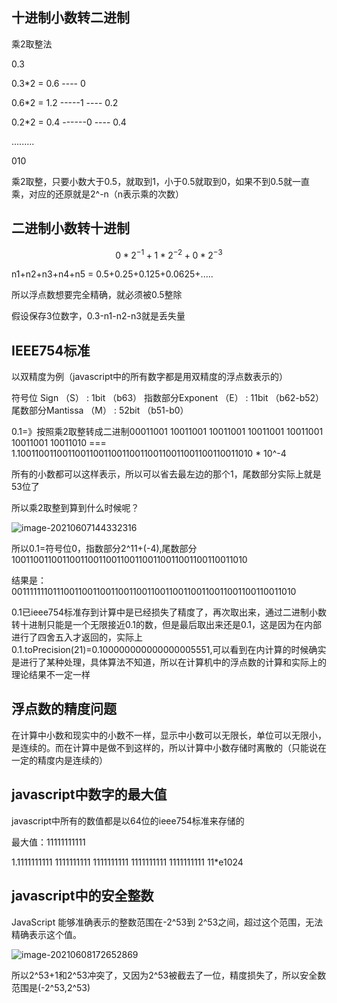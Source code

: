 ## 十进制小数转二进制

乘2取整法

0.3

0.3*2 = 0.6   ---- 0

0.6*2 = 1.2   -----1  ---- 0.2

0.2*2  = 0.4  ------0 ---- 0.4

.........

010

乘2取整，只要小数大于0.5，就取到1，小于0.5就取到0，如果不到0.5就一直乘，对应的还原就是2^-n（n表示乘的次数）







## 二进制小数转十进制

$$
0*2^{-1}+1*2^{-2}+0*2^{-3}
$$

n1+n2+n3+n4+n5 = 0.5+0.25+0.125+0.0625+.....

所以浮点数想要完全精确，就必须被0.5整除

假设保存3位数字，0.3-n1-n2-n3就是丢失量





## IEEE754标准

以双精度为例（javascript中的所有数字都是用双精度的浮点数表示的）

符号位  Sign （S）        : 1bit    （b63）
指数部分Exponent （E）   : 11bit   （b62-b52）
尾数部分Mantissa  （M）  : 52bit   （b51-b0）

0.1=》按照乘2取整转成二进制00011001 10011001 10011001 10011001 10011001 10011001 10011010  === 1.1001100110011001100110011001100110011001100110011010 * 10^-4

所有的小数都可以这样表示，所以可以省去最左边的那个1，尾数部分实际上就是53位了

所以乘2取整到算到什么时候呢？

![image-20210607144332316](https://i.loli.net/2021/06/07/mXHItpjWrxvqkTu.png)

所以0.1=符号位0，指数部分2^11+(-4),尾数部分1001100110011001100110011001100110011001100110011010

结果是：0011111110111001100110011001100110011001100110011001100110011010



0.1已ieee754标准存到计算中是已经损失了精度了，再次取出来，通过二进制小数转十进制只能是一个无限接近0.1的数，但是最后取出来还是0.1，这是因为在内部进行了四舍五入才返回的，实际上0.1.toPrecision(21)=0.100000000000000005551,可以看到在内计算的时候确实是进行了某种处理，具体算法不知道，所以在计算机中的浮点数的计算和实际上的理论结果不一定一样



## 浮点数的精度问题

在计算中小数和现实中的小数不一样，显示中小数可以无限长，单位可以无限小，是连续的。而在计算中是做不到这样的，所以计算中小数存储时离散的（只能说在一定的精度内是连续的）







## javascript中数字的最大值

javascript中所有的数值都是以64位的ieee754标准来存储的

最大值：11111111111 

1.1111111111 1111111111 1111111111 1111111111 1111111111 11*e1024





## javascript中的安全整数

JavaScript 能够准确表示的整数范围在-2^53到 2^53之间，超过这个范围，无法精确表示这个值。

![image-20210608172652869](https://i.loli.net/2021/06/08/UZsaC18zp9IofkK.png)

所以2^53+1和2^53冲突了，又因为2^53被截去了一位，精度损失了，所以安全数范围是(-2^53,2^53)

